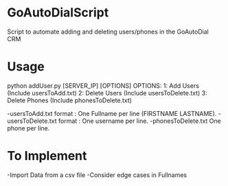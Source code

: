 # GoAutoDialScript
Script to automate adding and deleting users/phones in the GoAutoDial CRM
# Usage 
python addUser.py [SERVER_IP] [OPTIONS]
  OPTIONS: 
  1: Add Users (Include usersToAdd.txt)
  2: Delete Users (Include usersToDelete.txt)
  3: Delete Phones (Include phonesToDelete.txt)
  
-usersToAdd.txt format : 
  One Fullname per line (FIRSTNAME LASTNAME).
-usersToDelete.txt format :
  One username per line.
-phonesToDelete.txt
  One phone per line.
# To Implement
-Import Data from a csv file
-Consider edge cases in Fullnames

